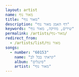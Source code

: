 ```yaml
---
layout: artist
name: מאור נוף
title: "מאור נוף"
description: "דף האמן מאור נוף"
keywords: "שירים, מוזיקה, מאור נוף"
permalink: /artists/מאור-נוף/
redirect_from:
  - /artists/list/מאור נוף
songs:
  - number: "60153"
    name: "קראתי בכל לב"
    album: "סינגלים"
    artist: "מאור נוף"
---
```

